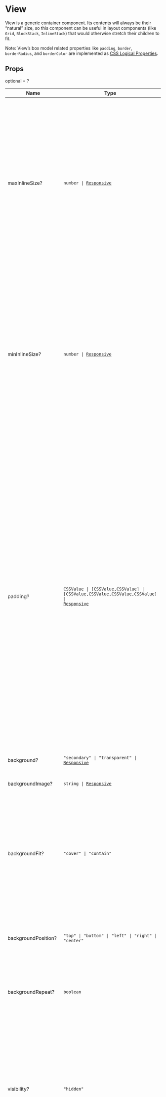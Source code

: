 # View

View is a generic container component. Its contents will always be their
“natural” size, so this component can be useful in layout components (like `Grid`,
`BlockStack`, `InlineStack`) that would otherwise stretch their children to fit.

Note: View’s box model related properties like `padding`, `border`, `borderRadius`, and `borderColor` are implemented as
[CSS Logical Properties](https://developer.mozilla.org/en-US/docs/Web/CSS/CSS_Logical_Properties/Basic_concepts).

## Props

optional = ?

| Name                     | Type                                                                                                                                      | Description                                                                                                                                                                                                                                                                                                                                                                                                                                                                                                                                                 |
| ------------------------ | ----------------------------------------------------------------------------------------------------------------------------------------- | ----------------------------------------------------------------------------------------------------------------------------------------------------------------------------------------------------------------------------------------------------------------------------------------------------------------------------------------------------------------------------------------------------------------------------------------------------------------------------------------------------------------------------------------------------------- |
| maxInlineSize?           | <code>number &#124; <a href="#responsive">Responsive</a></code>                                                                           | Adjust the maximum inline size.<br /><br />Numbers less than or equal to 1 are treated as percentages and numbers greater than 1 are treated as pixels.<br /><br /> Examples:<br /><br />- `500` represents `500px`<br /><br />- `0.5` represents `50%`<br /><br />- `1` represents `100%`                                                                                                                                                                                                                                                                  |
| minInlineSize?           | <code>number &#124; <a href="#responsive">Responsive</a></code>                                                                           | Adjust the minimum inline size.<br /><br />Numbers less than or equal to 1 are treated as percentages and numbers greater than 1 are treated as pixels.<br /><br /> Examples:<br /><br />- `500` represents `500px`<br /><br />- `0.5` represents `50%`<br /><br />- `1` represents `100%`                                                                                                                                                                                                                                                                  |
| padding?                 | <code>CSSValue &#124; [CSSValue,CSSValue] &#124; [CSSValue,CSSValue,CSSValue,CSSValue] &#124; <a href="#responsive">Responsive</a></code> | Adjust the padding.<br /><br />To shorten the code, it is possible to specify all the padding properties in one property.<br /><br /> Examples:<br /><br />- `base` means blockStart, inlineEnd, blockEnd and inlineStart paddings are `base`<br /><br />- [`base`, `none`] means blockStart and blockEnd paddings are `base`, inlineStart and inlineEnd paddings are `none`<br /><br />- [`base`, `none`, `loose`, `tight`] means blockStart padding is `base`, inlineEnd padding is `none`, blockEnd padding is `loose` and blockStart padding is `tight` |
| background?              | <code>"secondary" &#124; "transparent" &#124; <a href="#responsive">Responsive</a></code>                                                 | Adjust the background.                                                                                                                                                                                                                                                                                                                                                                                                                                                                                                                                      |
| backgroundImage?         | <code>string &#124; <a href="#responsive">Responsive</a></code>                                                                           | Sets one or multiple responsive background images.                                                                                                                                                                                                                                                                                                                                                                                                                                                                                                          |
| backgroundFit?           | <code>"cover" &#124; "contain"</code>                                                                                                     | Indicates if the background image should scale its container without cropping and stretching, or scale as large as possible to fill the container and stretching if necessary.                                                                                                                                                                                                                                                                                                                                                                              |
| backgroundPosition?      | <code>"top" &#124; "bottom" &#124; "left" &#124; "right" &#124; "center"</code>                                                           | Sets the initial position of the background image.<br /><br />Default value: <code>'center'</code>                                                                                                                                                                                                                                                                                                                                                                                                                                                          |
| backgroundRepeat?        | <code>boolean</code>                                                                                                                      | Sets how background image are repeated.<br /><br />Default value: <code>false</code>                                                                                                                                                                                                                                                                                                                                                                                                                                                                        |
| visibility?              | <code>"hidden"</code>                                                                                                                     | Changes the visibility of the element.<br /><br />`hidden` visually hides the component while keeping it accessible to assistive technology (for example, a screen reader). Hidden elements do not take any visual space contrary to CSS visibility: hidden;                                                                                                                                                                                                                                                                                                |
| accessibilityVisibility? | <code>"hidden"</code>                                                                                                                     | Changes the visibility of the element to assistive technologies.<br /><br />`hidden` hides the component from assistive technology (for example, a screen reader) but remains visually visible.                                                                                                                                                                                                                                                                                                                                                             |
| display?                 | <code>"block" &#124; "inline"</code>                                                                                                      | Changes the display of the View.<br /><br /> `inline` follows the direction of words in a sentence based on the document’s writing mode.<br /><br />`block` follows the direction of paragraphs based on the document’s writing mode.<br /><br /> Default value: <code>'block'</code>                                                                                                                                                                                                                                                                       |
| id?                      | <code>string</code>                                                                                                                       | A unique identifier for the View.                                                                                                                                                                                                                                                                                                                                                                                                                                                                                                                           |
| blockSize?               | <code>number &#124; <a href="#responsive">Responsive</a></code>                                                                           | Adjust the block size.<br /><br />Numbers less than or equal to 1 are treated as percentages and numbers greater than 1 are treated as pixels.<br /><br /> Examples: - `500` represents `500px`<br /><br />- `0.5` represents `50%`<br /><br />- `1` represents `100%`                                                                                                                                                                                                                                                                                      | <a name="Responsive"></a> |

### Responsive

Responsive is a [Mapped Type](https://www.typescriptlang.org/docs/handbook/2/mapped-types.html). It allows you to set different values at different breakpoints by providing an object where the keys are Breakpoints: <code>"base" &#124; "small" &#124; "medium" &#124; "large"</code>

For example, if a property accepts `number | Responsive`, it would accept a number or an object where the keys are Breakpoints and the values are numbers:

```js
{
  'base': 1,
  'small': 0.5,
  'large': 2
}
```
